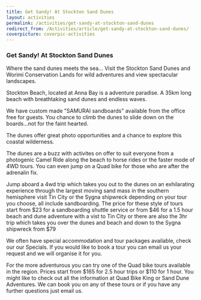 ```yaml
---
title: Get Sandy! At Stockton Sand Dunes
layout: activities
permalink: /activities/get-sandy-at-stockton-sand-dunes
redirect_from: /Activities/article/get-sandy-at-stockton-sand-dunes/
coverpicture: coverpic-activities
---
```


### Get Sandy! At Stockton Sand Dunes

Where the sand dunes meets the sea... Visit the Stockton Sand Dunes and Worimi Conservation Lands for wild adventures and view spectacular landscapes.

Stockton Beach, located at Anna Bay is a adventure paradise. A 35km long beach with breathtaking sand dunes and endless waves.

We have custom made "SAMURAI sandboards" available from the office free for guests.  You chance to climb the dunes to slide down on the boards...not for the faint hearted.

The dunes offer great photo opportunities and a chance to explore this coastal wilderness.

The dunes are a buzz with activites on offer to suit everyone from a photogenic Camel Ride along the beach to horse rides or the faster mode of 4WD tours.  You can even jump on a Quad bike for those who are after the adrenalin fix.

Jump aboard a 4wd trip which takes you out to the dunes on an exhilarating experience through the largest moving sand mass in the southern hemisphere visit Tin City or the Sygna shipwreck depending on your tour you choose, all include sandboarding. The price for these style of tours start from $23 for a sandboarding shuttle service or from $46 for a 1.5 hour beach and dune adventure with a vist to Tin City or there are also the 3hr trip which takes you over the dunes and beach and down to the Sygna shipwreck from $79

We often have special accommodation and tour packages available, check our our Specials.  If you would like to book a tour you can email us your request and we will organise it for you.

For the more adventurous you can try one of the Quad bike tours available in the region. Prices start from $165 for 2.5 hour trips or $110 for 1 hour. You might like to check out all the information at Quad Bike King or Sand Dune Adventures. We can book you on any of these tours or if you have any further questions just email us.